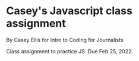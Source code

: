 # Casey's Javascript class assignment

By Casey Ellis for Intro to Coding for Journalists

Class assignment to practice JS. Due Feb 25, 2022.
